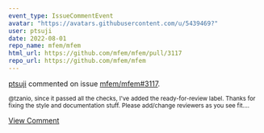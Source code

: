 ```yaml
---
event_type: IssueCommentEvent
avatar: "https://avatars.githubusercontent.com/u/5439469?"
user: ptsuji
date: 2022-08-01
repo_name: mfem/mfem
html_url: https://github.com/mfem/mfem/pull/3117
repo_url: https://github.com/mfem/mfem
---
```


<a href='https://github.com/ptsuji' target='_blank'>ptsuji</a> commented on issue <a href='https://github.com/mfem/mfem/pull/3117' target='_blank'>mfem/mfem#3117</a>.

<small>@tzanio, since it passed all the checks, I've added the ready-for-review label. Thanks for fixing the style and documentation stuff. Please add/change reviewers as you see fit....</small>

<a href='https://github.com/mfem/mfem/pull/3117' target='_blank'>View Comment</a>